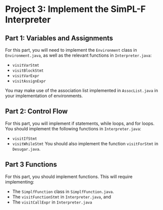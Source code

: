 # Project 3: Implement the SimPL-F Interpreter

## Part 1: Variables and Assignments

For this part, you will need to implement the `Environment` class in `Environment.java`, as well as the relevant functions in `Interpreter.java`:

- `visitVarStmt`
- `visitBlockStmt`
- `visitVarExpr`
- `visitAssignExpr`

You may make use of the association list implemented in `AssocList.java` in your implementation of environments.

## Part 2: Control Flow

For this part, you will implement if statements, while loops, and for loops. You should implement the following functions in `Interpreter.java`:

- `visitIfStmt`
- `visitWhileStmt`
  You should also implement the function `visitForStmt` in `Desugar.java`.

## Part 3 Functions

For this part, you should implement functions. This will require implementing:

- The `SimplfFunction` class in `SimplfFunction.java`.
- The `visitFunctionStmt` in `Interpreter.java`, and
- The `visitCallExpr` in `Interpreter.java`
